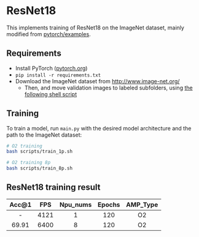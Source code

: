 # ResNet18 

This implements training of ResNet18 on the ImageNet dataset, mainly modified from [pytorch/examples](https://github.com/pytorch/examples/tree/master/imagenet).



## Requirements 

- Install PyTorch ([pytorch.org](http://pytorch.org))
- `pip install -r requirements.txt`
- Download the ImageNet dataset from http://www.image-net.org/
    - Then, and move validation images to labeled subfolders, using [the following shell script](https://raw.githubusercontent.com/soumith/imagenetloader.torch/master/valprep.sh)

## Training 

To train a model, run `main.py` with the desired model architecture and the path to the ImageNet dataset:

```bash
# O2 training
bash scripts/train_1p.sh

# O2 training 8p
bash scripts/train_8p.sh
```

## ResNet18 training result
| Acc@1 | FPS  | Npu_nums | Epochs | AMP_Type |
| :---: | :--: | :------: | :----: | :------: |
|   -   | 4121 |    1     |  120   |    O2    |
| 69.91 | 6400 |    8     |  120   |    O2    |

